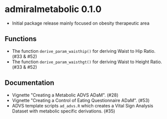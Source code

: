 # admiralmetabolic 0.1.0

- Initial package release mainly focused on obesity therapeutic area

## Functions

- The function `derive_param_waisthip()` for deriving Waist to Hip Ratio. (#33 &  #52)
- The function `derive_param_waisthgt()` for deriving Waist to Height Ratio. (#33 & #52)

## Documentation

- Vignette "Creating a Metabolic ADVS ADaM". (#28) 
- Vignette "Creating a Control of Eating Questionnaire ADaM". (#53)
- ADVS template scripts `ad_advs.R` which creates a Vital Sign Analysis Dataset with metabolic specific derivations. (#35)
